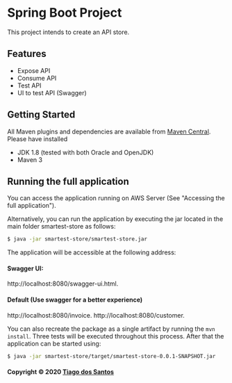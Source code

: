 #  Spring Boot Project 

This project intends to create an API store.

## Features
* Expose API
* Consume API
* Test API
* UI to test API (Swagger)

##  Getting Started

All Maven plugins and dependencies are available from [Maven Central](https://search.maven.org/). Please have installed
* JDK 1.8 (tested with both Oracle and OpenJDK)
* Maven 3




## Running the full application


You can access the application running on AWS Server (See "Accessing the full application").

Alternatively, you can run the application by executing the jar located in the main folder smartest-store as follows:

```bash
$ java -jar smartest-store/smartest-store.jar
```


The application will be accessible at the following address: 

#### Swagger UI: 
http://localhost:8080/swagger-ui.html.

#### Default (Use swagger for a better experience) 
http://localhost:8080/invoice.
http://localhost:8080/customer.

You can also recreate the package as a single artifact by running the `mvn install`. Three tests will be executed throughout this process. After that the application can be started using:

```bash
$ java -jar smartest-store/target/smartest-store-0.0.1-SNAPSHOT.jar
```
 

#### Copyright &copy; 2020 [Tiago dos Santos](https://github.com/TiagodosSantos)
